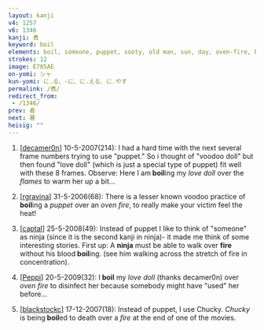 ```yaml
---
layout: kanji
v4: 1257
v6: 1346
kanji: 煮
keyword: boil
elements: boil, someone, puppet, sooty, old man, sun, day, oven-fire, barbecue
strokes: 12
image: E785AE
on-yomi: シャ
kun-yomi: に.る、-に、に.える、に.やす
permalink: /煮/
redirect_from:
 - /1346/
prev: 者
next: 著
heisig: ""
---
```


1) [<a href="http://kanji.koohii.com/profile/decamer0n">decamer0n</a>] 10-5-2007(214): I had a hard time with the next several frame numbers trying to use &quot;puppet.&quot; So i thought of &quot;voodoo doll&quot; but then found &quot;love doll&quot; (which is just a special type of puppet) fit well with these 8 frames. Observe: Here I am<strong> boil</strong>ing my <em>love doll</em> over the <em>flames</em> to warm her up a bit...

2) [<a href="http://kanji.koohii.com/profile/rgravina">rgravina</a>] 31-5-2006(68): There is a lesser known voodoo practice of<strong> boil</strong>ing a <em>puppet</em> over an <em>oven fire</em>, to really make your victim feel the heat!

3) [<a href="http://kanji.koohii.com/profile/captal">captal</a>] 25-5-2008(49): Instead of puppet I like to think of &quot;someone&quot; as ninja (since it is the second kanji in ninja)- it made me think of some interesting stories. First up: A <strong>ninja</strong> must be able to walk over <strong>fire</strong> without his blood<strong> boil</strong>ing. (see him walking across the stretch of fire in concentration).

4) [<a href="http://kanji.koohii.com/profile/Peppi">Peppi</a>] 20-5-2009(32): I<strong> boil</strong> my <em>love doll</em> (thanks decamer0n) over <em>oven fire</em> to disinfect her because somebody might have &quot;used&quot; her before...

5) [<a href="http://kanji.koohii.com/profile/blackstockc">blackstockc</a>] 17-12-2007(18): Instead of puppet, I use Chucky. <em>Chucky</em> is being<strong> boil</strong>ed to death over a <em>fire</em> at the end of one of the movies.

